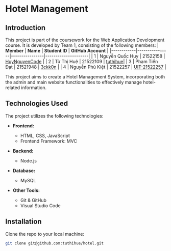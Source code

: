 # Hotel Management 

## Introduction
This project is part of the coursework for the Web Application Development course. It is developed by Team 1, consisting of the following members:
| **Member** | **Name**       | **Student ID** | **GitHub Account** |
|------------|----------------|----------------|---------------------|
| 1          | Nguyễn Quốc Huy       | 21522158         | <a href="https://github.com/HuyNguyenCode">HuyNguyenCode</a>   |
| 2          | Từ Thị Huệ     | 21522109    | <a href="https://github.com/tuthihue">tuthihue</a>|
| 3          | Phạm Tiến Đạt    | 21521948         | <a href="https://github.com/3ckk0n">3ckk0n</a> |
| 4          | Nguyễn Phú Kiệt      | 21522257       | <a href="https://github.com/UIT-21522257">UIT-21522257</a>  |



This project aims to create a Hotel Management System, incorporating both the admin and main website functionalities to effectively manage hotel-related information.

## Technologies Used
The project utilizes the following technologies:

- **Frontend:**
  - HTML, CSS, JavaScript
  - Frontend Framework: MVC

- **Backend:**
  - Node.js

- **Database:**
  - MySQL

- **Other Tools:**
  - Git & GitHub 
  - Visual Studio Code

## Installation
Clone the repo to your local machine:
   ```bash
   git clone git@github.com:tuthihue/hotel.git


